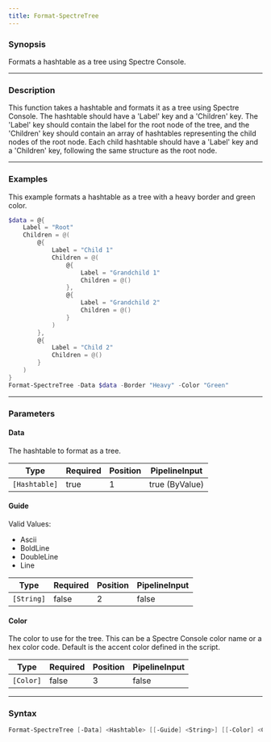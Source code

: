 ```yaml
---
title: Format-SpectreTree
---
```




### Synopsis
Formats a hashtable as a tree using Spectre Console.

---

### Description

This function takes a hashtable and formats it as a tree using Spectre Console. The hashtable should have a 'Label' key and a 'Children' key. The 'Label' key should contain the label for the root node of the tree, and the 'Children' key should contain an array of hashtables representing the child nodes of the root node. Each child hashtable should have a 'Label' key and a 'Children' key, following the same structure as the root node.

---

### Examples
This example formats a hashtable as a tree with a heavy border and green color.

```powershell
$data = @{
    Label = "Root"
    Children = @(
        @{
            Label = "Child 1"
            Children = @(
                @{
                    Label = "Grandchild 1"
                    Children = @()
                },
                @{
                    Label = "Grandchild 2"
                    Children = @()
                }
            )
        },
        @{
            Label = "Child 2"
            Children = @()
        }
    )
}
Format-SpectreTree -Data $data -Border "Heavy" -Color "Green"
```

---

### Parameters
#### **Data**
The hashtable to format as a tree.

|Type         |Required|Position|PipelineInput |
|-------------|--------|--------|--------------|
|`[Hashtable]`|true    |1       |true (ByValue)|

#### **Guide**

Valid Values:

* Ascii
* BoldLine
* DoubleLine
* Line

|Type      |Required|Position|PipelineInput|
|----------|--------|--------|-------------|
|`[String]`|false   |2       |false        |

#### **Color**
The color to use for the tree. This can be a Spectre Console color name or a hex color code. Default is the accent color defined in the script.

|Type     |Required|Position|PipelineInput|
|---------|--------|--------|-------------|
|`[Color]`|false   |3       |false        |

---

### Syntax
```powershell
Format-SpectreTree [-Data] <Hashtable> [[-Guide] <String>] [[-Color] <Color>] [<CommonParameters>]
```
